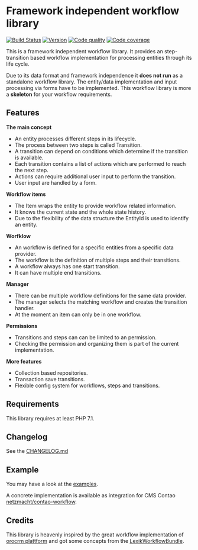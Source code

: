 
Framework independent workflow library
======================================

[![Build Status](http://img.shields.io/travis/netzmacht/workflow/master.svg?style=flat-square)](https://travis-ci.org/netzmacht/workflow)
[![Version](http://img.shields.io/packagist/v/netzmacht/workflow.svg?style=flat-square)](http://packagist.com/packages/netzmacht/workflow)
[![Code quality](http://img.shields.io/scrutinizer/g/netzmacht/workflow.svg?style=flat-square)](https://scrutinizer-ci.com/g/netzmacht/workflow/)
[![Code coverage](http://img.shields.io/scrutinizer/coverage/g/netzmacht/workflow.svg?style=flat-square)](https://scrutinizer-ci.com/g/netzmacht/workflow/)

This is a framework independent workflow library. It provides an step-transition based workflow implementation for 
processing entities through its life cycle.

Due to its data format and framework independence it **does not run** as a standalone workflow library. 
The entity/data implementation and input processing via forms have to be implemented. This workflow library is more a 
**skeleton** for your workflow requirements. 

Features
--------

**The main concept**
 * An entity processes different steps in its lifecycle. 
 * The process between two steps is called Transition.
 * A transition can depend on conditions which determine if the transition is available.
 * Each transition contains a list of actions which are performed to reach the next step.
 * Actions can require additional user input to perform the transition.
 * User input are handled by a form.
 
**Workflow items**
 * The Item wraps the entity to provide workflow related information. 
 * It knows the current state and the whole state history.
 * Due to the flexibility of the data structure the EntityId is used to identify an entity.
 
**Worfklow**
 * An workflow is defined for a specific entities from a specific data provider.
 * The workflow is the definition of multiple steps and their transitions.
 * A workflow always has one start transition.
 * It can have multiple end transitions.

**Manager**
 * There can be multiple workflow definitions for the same data provider.
 * The manager selects the matching workflow and creates the transition handler.
 * At the moment an item can only be in one workflow.
 
**Permissions**
 * Transitions and steps can can be limited to an permission. 
 * Checking the permission and organizing them is part of the current implementation.
 
**More features**
 * Collection based repositories.
 * Transaction save transitions.
 * Flexible config system for workflows, steps and transitions.
 
Requirements
------------

This library requires at least PHP 7.1.

Changelog
---------

See the [CHANGELOG.md](https://github.com/netzmacht/workflow/blob/develop/CHANGELOG.md)

Example
-------

You may have a look at the [examples](https://github.com/netzmacht/workflow/tree/develop/example).

A concrete implementation is available as integration for CMS Contao 
[netzmacht/contao-workflow](https:github.com/netzmacht/contao-workflow).

Credits
-------

This library is heavenly inspired by the great workflow implementation of [orocrm plattform](http://github.com/orocrm/plattform)
and got some concepts from the [LexikWorkflowBundle](https://github.com/lexik/LexikWorkflowBundle).
